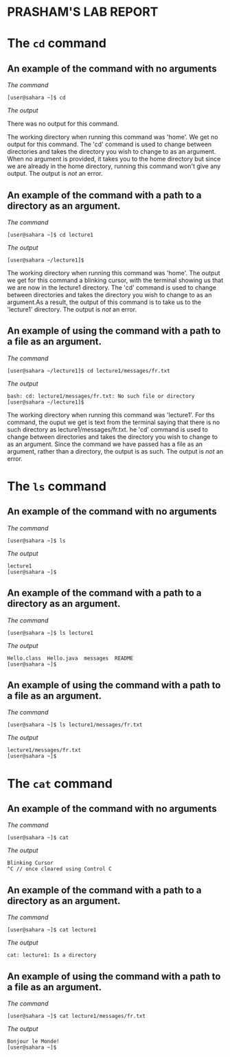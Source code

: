 # PRASHAM'S LAB REPORT 

# The `cd` command

## An example of the command with no arguments

*The command*

    [user@sahara ~]$ cd

*The output*

There was no output for this command.

The working directory when running this command was 'home'. We get no output for this command. The 'cd' command is used to change between directories and takes the directory you wish to change to as an argument. When no argument is provided, it takes you to the home directory but since we are already in the home directory, running this command won't give any output. The output is *not* an error. 

## An example of the command with a path to a directory as an argument.

*The command*

    [user@sahara ~]$ cd lecture1

*The output*

    [user@sahara ~/lecture1]$ 

The working directory when running this command was 'home'. The output we get for this command a blinking cursor, with the terminal showing us that we are now in the lecture1 directory. The 'cd' command is used to change between directories and takes the directory you wish to change to as an argument.As a result, the output of this command is to take us to the 'lecture1' directory. The output is *not* an error. 

## An example of using the command with a path to a file as an argument.

*The command*

    [user@sahara ~/lecture1]$ cd lecture1/messages/fr.txt

*The output*

    bash: cd: lecture1/messages/fr.txt: No such file or directory
    [user@sahara ~/lecture1]$ 

The working directory when running this command was 'lecture1'. For ths command, the ouput we get is text from the terminal saying that there is no such directory as lecture1/messages/fr.txt. he 'cd' command is used to change between directories and takes the directory you wish to change to as an argument. Since the command we have passed has a file as an argument, rather than a directory, the output is as such. The output is *not* an error.

# The `ls` command

## An example of the command with no arguments

*The command*

    [user@sahara ~]$ ls

*The output*

    lecture1
    [user@sahara ~]$ 

## An example of the command with a path to a directory as an argument.

*The command*

    [user@sahara ~]$ ls lecture1

*The output*

    Hello.class  Hello.java  messages  README
    [user@sahara ~]$ 

## An example of using the command with a path to a file as an argument.

*The command*

    [user@sahara ~]$ ls lecture1/messages/fr.txt

*The output*

    lecture1/messages/fr.txt
    [user@sahara ~]$ 


# The `cat` command

## An example of the command with no arguments

*The command*

    [user@sahara ~]$ cat

*The output*

    Blinking Cursor
    ^C // once cleared using Control C

## An example of the command with a path to a directory as an argument.

*The command*

    [user@sahara ~]$ cat lecture1

*The output*

    cat: lecture1: Is a directory

## An example of using the command with a path to a file as an argument.

*The command*

    [user@sahara ~]$ cat lecture1/messages/fr.txt

*The output*

    Bonjour le Monde!
    [user@sahara ~]$ 




